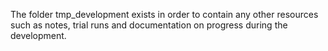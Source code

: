 The folder tmp_development exists in order to contain any other resources such as notes, trial runs and documentation on progress during the development.
